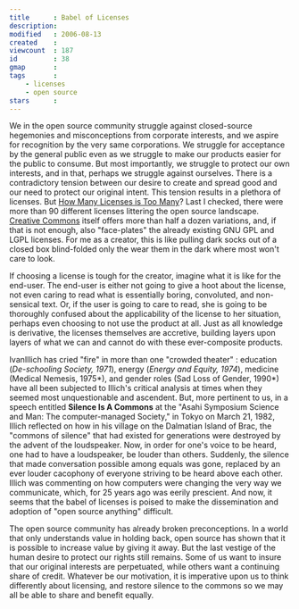 ```yaml
---
title      : Babel of Licenses
description: 
modified   : 2006-08-13
created    : 
viewcount  : 187
id         : 38
gmap       : 
tags       :
    - licenses
    - open source
stars      : 
---
```


We in the open source community struggle against closed-source hegemonies and misconceptions from corporate interests, and we aspire for recognition by the very same corporations. We struggle for acceptance by the general public even as we struggle to make our products easier for the public to consume. But most importantly, we struggle to protect our own interests, and in that, perhaps we struggle against ourselves. There is a contradictory tension between our desire to create and spread good and our need to protect our original intent. This tension results in a plethora of licenses. But [How Many Licenses is Too Many](How-Many-Licenses-is-Too-Many)? Last I checked, there were more than 90 different licenses littering the open source landscape. [Creative Commons](Creative-Commons) itself offers more than half a dozen variations, and, if that is not enough, also "face-plates" the already existing GNU GPL and LGPL licenses. For me as a creator, this is like pulling dark socks out of a closed box blind-folded only the wear them in the dark where most won't care to look.

If choosing a license is tough for the creator, imagine what it is like for the end-user. The end-user is either not going to give a hoot about the license, not even caring to read what is essentially boring, convoluted, and non-sensical text. Or, if the user is going to care to read, she is going to be thoroughly confused about the applicability of the license to her situation, perhaps even choosing to not use the product at all. Just as all knowledge is derivative, the licenses themselves are accretive, building layers upon layers of what we can and cannot do with these ever-composite products.

IvanIllich has cried "fire" in more than one "crowded theater" : education (*De-schooling Society, 1971*), energy (*Energy and Equity, 1974*), medicine (Medical Nemesis, 1975*), and gender roles (Sad Loss of Gender, 1990*) have all been subjected to Illich's critical analysis at times when they seemed most unquestionable and ascendent. But, more pertinent to us, in a speech entitled **Silence Is A Commons** at the "Asahi Symposium Science and Man: The computer-managed Society," in Tokyo on March 21, 1982, Illich reflected on how in his village on the Dalmatian Island of Brac, the "commons of silence" that had existed for generations were destroyed by the advent of the loudspeaker. Now, in order for one's voice to be heard, one had to have a loudspeaker, be louder than others. Suddenly, the silence that made conversation possible among equals was gone, replaced by an ever louder cacophony of everyone striving to be heard above each other. Illich was commenting on how computers were changing the very way we communicate, which, for 25 years ago was eerily prescient. And now, it seems that the babel of licenses is poised to make the dissemination and adoption of "open source anything" difficult.

The open source community has already broken preconceptions. In a world that only understands value in holding back, open source has shown that it is possible to increase value by giving it away. But the last vestige of the human desire to protect our rights still remains. Some of us want to insure that our original interests are perpetuated, while others want a continuing share of credit. Whatever be our motivation, it is imperative upon us to think differently about licensing, and restore silence to the commons so we may all be able to share and benefit equally.